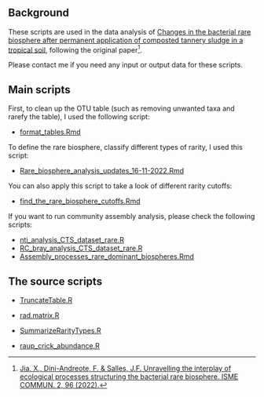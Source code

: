 ## Background

These scripts are used in the data analysis of [Changes in the bacterial rare biosphere after permanent application of composted tannery sludge in a tropical soil](https://doi.org/10.1016/j.chemosphere.2022.137487), following the original paper[^1].

Please contact me if you need any input or output data for these scripts.


## Main scripts
First, to clean up the OTU table (such as removing unwanted taxa and rarefy the table), I used the following script:
* [format_tables.Rmd](https://github.com/Jia-Xiu/collaborations/blob/main/Araujo_et_al_2022/format_tables.Rmd)

To define the rare biosphere, classify different types of rarity, I used this script:
* [Rare_biosphere_analysis_updates_16-11-2022.Rmd](https://github.com/Jia-Xiu/collaborations/blob/main/Araujo_et_al_2022/Rare_biosphere_analysis_updates_16-11-2022.Rmd)

You can also apply this script to take a look of different rarity cutoffs:
* [find_the_rare_biosphere_cutoffs.Rmd](https://github.com/Jia-Xiu/collaborations/blob/main/Araujo_et_al_2022/find_the_rare_biosphere_cutoffs.Rmd)

If you want to run community assembly analysis, please check the following scripts:
* [nti_analysis_CTS_dataset_rare.R](https://github.com/Jia-Xiu/collaborations/blob/main/Araujo_et_al_2022/nti_analysis_CTS_dataset_rare.R)
* [RC_bray_analysis_CTS_dataset_rare.R](https://github.com/Jia-Xiu/collaborations/blob/main/Araujo_et_al_2022/RC_bray_analysis_CTS_dataset_rare.R)
* [Assembly_processes_rare_dominant_biospheres.Rmd](https://github.com/Jia-Xiu/collaborations/blob/main/Araujo_et_al_2022/Assembly_processes_rare_dominant_biospheres.Rmd)

## The source scripts
* [TruncateTable.R](https://github.com/Jia-Xiu/collaborations/blob/main/Araujo_et_al_2022/TruncateTable.R)

* [rad.matrix.R](https://github.com/Jia-Xiu/collaborations/blob/main/Araujo_et_al_2022/rad.matrix.R)

* [SummarizeRarityTypes.R](https://github.com/Jia-Xiu/collaborations/blob/main/Araujo_et_al_2022/SummarizeRarityTypes.R)

* [raup_crick_abundance.R](https://github.com/Jia-Xiu/collaborations/blob/main/Araujo_et_al_2022/raup_crick_abundance.R)


[^1]: [Jia, X., Dini-Andreote, F. & Salles, J.F. Unravelling the interplay of ecological processes structuring the bacterial rare biosphere. ISME COMMUN. 2, 96 (2022).](https://www.nature.com/articles/s43705-022-00177-6)

